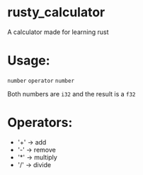 # rusty_calculator
A calculator made for learning rust

# Usage:

  `number` `operator` `number`
  
  Both numbers are `i32` and the result is a `f32`
  
# Operators:
  - '+' -> add
  - '-' -> remove
  - '*' -> multiply
  - '/' -> divide
